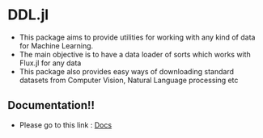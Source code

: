 # DDL.jl

- This package aims to provide utilities for working with any kind of data for Machine Learning.
- The main objective is to have a data loader of sorts which works with Flux.jl for any data
- This package also provides easy ways of downloading standard datasets from Computer Vision, Natural Language processing etc

## Documentation!!

- Please go to this link : [Docs](https://subhadityamukherjee.github.io/DDL.jl/)